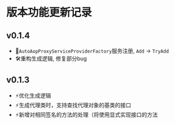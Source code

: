 ﻿# 版本功能更新记录

## v0.1.4
- 🐞`AutoAopProxyServiceProviderFactory`服务注册, `Add` -> `TryAdd`
- 🛠重构生成逻辑, 修复部分bug

## v0.1.3

- ⚡️优化生成逻辑
- ⚡️生成代理类时，支持查找代理对象的基类的接口
- ⚡️新增对相同签名的方法的处理（将使用显式实现接口的方法
